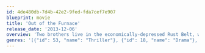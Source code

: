 ```yaml
---
id: 4de480db-7d4b-42e2-9fed-fda7cef7e907
blueprint: movie
title: 'Out of the Furnace'
release_date: '2013-12-06'
overview: 'Two brothers live in the economically-depressed Rust Belt, when a cruel twist of fate lands one in prison. His brother is then lured into one of the most violent crime rings in the Northeast.'
genres: '[{"id": 53, "name": "Thriller"}, {"id": 18, "name": "Drama"}, {"id": 80, "name": "Crime"}]'
---
```


